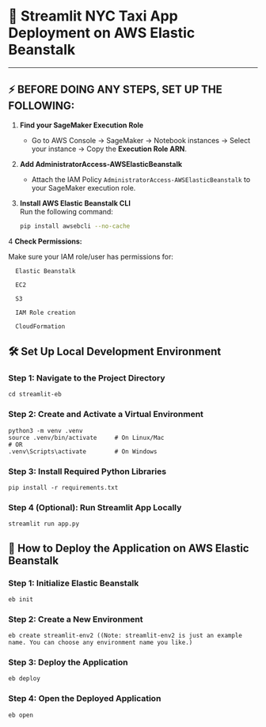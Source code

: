 # 🚀 Streamlit NYC Taxi App Deployment on AWS Elastic Beanstalk

---

## ⚡ BEFORE DOING ANY STEPS, SET UP THE FOLLOWING:

1. **Find your SageMaker Execution Role**  
   - Go to AWS Console → SageMaker → Notebook instances → Select your instance → Copy the **Execution Role ARN**.

2. **Add AdministratorAccess-AWSElasticBeanstalk**  
   - Attach the IAM Policy `AdministratorAccess-AWSElasticBeanstalk` to your SageMaker execution role.

3. **Install AWS Elastic Beanstalk CLI**  
   Run the following command:
   ```bash
   pip install awsebcli --no-cache
4 **Check Permissions:**

  Make sure your IAM role/user has permissions for:

      Elastic Beanstalk
      
      EC2
      
      S3
      
      IAM Role creation
      
      CloudFormation

## 🛠️ Set Up Local Development Environment

### Step 1: Navigate to the Project Directory

```cd streamlit-eb```

### Step 2: Create and Activate a Virtual Environment

```
python3 -m venv .venv
source .venv/bin/activate     # On Linux/Mac
# OR
.venv\Scripts\activate        # On Windows
```
### Step 3: Install Required Python Libraries

```
pip install -r requirements.txt
```


### Step 4 (Optional): Run Streamlit App Locally

```
streamlit run app.py
```

## 🚀 How to Deploy the Application on AWS Elastic Beanstalk

### Step 1: Initialize Elastic Beanstalk

```
eb init
```

### Step 2: Create a New Environment
```
eb create streamlit-env2 ((Note: streamlit-env2 is just an example name. You can choose any environment name you like.)
```

### Step 3: Deploy the Application
```
eb deploy
```

### Step 4: Open the Deployed Application
```
eb open
```


